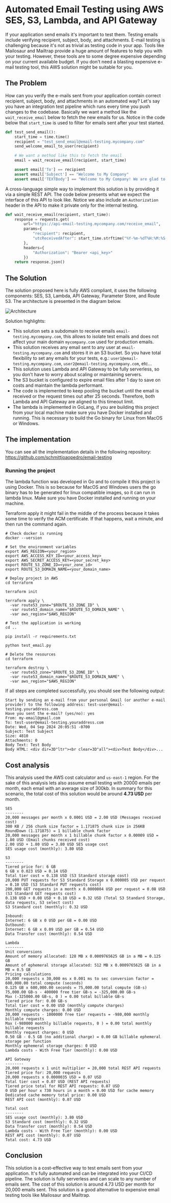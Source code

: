 # Automated Email Testing using AWS SES, S3, Lambda, and API Gateway

If your application send emails it's important to test them. Testing emails include verifying recipient, subject, body, and attachments. E-mail testing is challenging because it's not as trivial as testing code in your app. Tools like Mailosaur and Mailtrap provide a huge amount of features to help you with your testing. However, these tools are to some degree expensive depending on your current available budget. If you don't need a blasting expensive e-mail testing tool, this AWS solution might be suitable for you.

## The Problem

How can you verify the e-mails sent from your application contain correct recipient, subject, body, and attachments in an automated way? Let's say you have an integration test pipeline which runs every time you push changes to the codebase. Basically we want a method like the `wait_receive_email` below to fetch the new emails for us. Notice in the code below that `start_time` is used to filter for emails sent after your test started.

```python
def test_send_email():
    start_time = time.time()
    recipient = "test_send_email@email-testing.mycompany.com"
    send_welcome_email_to_user(recipient)

    # We want a method like this to fetch the email
    email = wait_receive_email(recipient, start_time)

    assert email['To'] == recipient
    assert email['Subject'] == "Welcome to My Company"
    assert email['TEXTBody'] == "Welcome to My Company! We are glad to have you here."
```

A cross-language simple way to implement this solution is by providing it via a simple REST API. The code below presents what we expect the interface of this API to look like. Notice we also include an `Authorization` header in the API to make it private only for the internal testing.

```python
def wait_receive_email(recipient, start_time):
    response = requests.get(
        url="https://api-email-testing.mycompany.com/receive_email",
        params={
            "recipient": recipient,
            "utcReceivedAfter": start_time.strftime("%Y-%m-%dT%H:%M:%S.%fZ")
        },
        headers={
            "Authorization": "Bearer <api_key>"
        })
    return response.json()
```

## The Solution

The solution proposed here is fully AWS compliant, it uses the following components: SES, S3, Lambda, API Gateway, Parameter Store, and Route 53. The architecture is presented in the diagram below.

![Architecture](assets/EmailTesting.png)

Solution highlights:

- This solution sets a subdomain to receive emails `email-testing.mycompany.com`, this allows to isolate test emails and does not affect your main domain `mycompany.com` used for production emails.
- This solution receives any email sent to any user at `email-testing.mycompany.com` and stores it in an S3 bucket. So you have total flexibility to set any emails for your tests, e.g.: `user1@email-testing.mycompany.com`, `user2@email-testing.mycompany.com`, etc...
- This solution uses Lambda and API Gateway to be fully serverless, so you don't have to worry about scaling or maintaining servers.
- The S3 bucket is configured to expire email files after 1 day to save on costs and maintain the lambda performant.
- The code is implemented to keep pooling the bucket until the email is received or the request times out after 25 seconds. Therefore, both Lambda and API Gateway are aligned to this timeout limit.
- The lambda is implemented in GoLang, if you are building this project from your local machine make sure you have Docker installed and running. This is necessary to build the Go binary for Linux from MacOS or Windows.

## The implementation

You can see all the implementation details in the following repository: https://github.com/schmittjoaopedro/email-testing

### Running the project

The lambda function was developed in Go and to compile it this project is using Docker. This is so because for MacOS and Windows users the go binary has to be generated for linux compatible images, so it can run in lambda linux. Make sure you have Docker installed and running on your machine.

Terraform apply it might fail in the middle of the process because it takes some time to verify the ACM certificate. If that happens, wait a minute, and then run the command again.

```shell
# Check docker is running
docker --version

# Set the environment variables
export AWS_REGION=<your_region>
export AWS_ACCESS_KEY_ID=<your_access_key>
export AWS_SECRET_ACCESS_KEY=<your_secret_key>
export ROUTE_53_ZONE_ID=<your_zone_id>
export ROUTE_53_DOMAIN_NAME=<your_domain_name>

# Deploy project in AWS
cd terraform

terraform init

terraform apply \
  -var route53_zone="$ROUTE_53_ZONE_ID" \
  -var route53_domain_name="$ROUTE_53_DOMAIN_NAME" \
  -var aws_region="$AWS_REGION"
  
# Test the application is working
cd ..

pip install -r requirements.txt

python test_email.py

# Delete the resources
cd terraform

terraform destroy \
  -var route53_zone="$ROUTE_53_ZONE_ID" \
  -var route53_domain_name="$ROUTE_53_DOMAIN_NAME" \
  -var aws_region="$AWS_REGION"
```

If all steps are completed successfully, you should see the following output:

```
Start by sending an e-mail from your personal Gmail (or another e-mail provider) to the following address: test-user@email-testing.youraddress.com
Have you sent the e-mail? (yes/no): yes
From: my-email@gmail.com
To: test-user@email-testing.youraddress.com
Date: Wed, 04 Sep 2024 20:05:51 -0700
Subject: Test Subject
Size: 4810
Attachments: 0
Body Text: Test Body
Body HTML: <div dir=3D"ltr"><br clear=3D"all"><div>Test Body</div>...
```

## Cost analysis

This analysis used the AWS cost calculator and `us-east-1` region. For the sake of this analysis lets also assume email testing with 20000 emails per month, each email with an average size of 300kb. In summary for this scenario, the total cost of this solution would be around **4.73 USD** per month.

```text
SES
--------
20,000 messages per month x 0.0001 USD = 2.00 USD (Messages received cost)
300 KB / 256 chunk size factor = 1.171875 chunk size in 256KB
RoundDown (1.171875) = 1 billable chunk factor
20,000 messages per month x 1 billable chunk factor x 0.00009 USD = 1.80 USD (Email chunks received cost)
2.00 USD + 1.80 USD = 3.80 USD SES usage cost
SES usage cost (monthly): 3.80 USD

S3
--------
Tiered price for: 6 GB
6 GB x 0.023 USD = 0.14 USD
Total tier cost = 0.138 USD (S3 Standard storage cost)
20,000 PUT requests for S3 Standard Storage x 0.000005 USD per request = 0.10 USD (S3 Standard PUT requests cost)
200,000 GET requests in a month x 0.0000004 USD per request = 0.08 USD (S3 Standard GET requests cost)
0.138 USD + 0.08 USD + 0.10 USD = 0.32 USD (Total S3 Standard Storage, data requests, S3 select cost)
S3 Standard cost (monthly): 0.32 USD

Inbound:
Internet: 6 GB x 0 USD per GB = 0.00 USD
Outbound:
Internet: 6 GB x 0.09 USD per GB = 0.54 USD
Data Transfer cost (monthly): 0.54 USD

Lambda
--------
Unit conversions
Amount of memory allocated: 128 MB x 0.0009765625 GB in a MB = 0.125 GB
Amount of ephemeral storage allocated: 512 MB x 0.0009765625 GB in a MB = 0.5 GB
Pricing calculations
20,000 requests x 30,000 ms x 0.001 ms to sec conversion factor = 600,000.00 total compute (seconds)
0.125 GB x 600,000.00 seconds = 75,000.00 total compute (GB-s)
75,000.00 GB-s - 400000 free tier GB-s = -325,000.00 GB-s
Max (-325000.00 GB-s, 0 ) = 0.00 total billable GB-s
Tiered price for: 0.00 GB-s
Total tier cost = 0.00 USD (monthly compute charges)
Monthly compute charges: 0.00 USD
20,000 requests - 1000000 free tier requests = -980,000 monthly billable requests
Max (-980000 monthly billable requests, 0 ) = 0.00 total monthly billable requests
Monthly request charges: 0 USD
0.50 GB - 0.5 GB (no additional charge) = 0.00 GB billable ephemeral storage per function
Monthly ephemeral storage charges: 0 USD
Lambda costs - With Free Tier (monthly): 0.00 USD

API Gateway
--------
20,000 requests x 1 unit multiplier = 20,000 total REST API requests
Tiered price for: 20,000 requests
20,000 requests x 0.0000035 USD = 0.07 USD
Total tier cost = 0.07 USD (REST API requests)
Tiered price total for REST API requests: 0.07 USD
0 USD per hour x 730 hours in a month = 0.00 USD for cache memory
Dedicated cache memory total price: 0.00 USD
REST API cost (monthly): 0.07 USD

Total cost
--------
SES usage cost (monthly): 3.80 USD
S3 Standard cost (monthly): 0.32 USD
Data Transfer cost (monthly): 0.54 USD
Lambda costs - With Free Tier (monthly): 0.00 USD
REST API cost (monthly): 0.07 USD
Total cost: 4.73 USD
```

## Conclusion

This solution is a cost-effective way to test emails sent from your application. It's fully automated and can be integrated into your CI/CD pipeline. The solution is fully serverless and can scale to any number of emails sent. The cost of this solution is around 4.73 USD per month for 20,000 emails sent. This solution is a good alternative to expensive email testing tools like Mailosaur and Mailtrap.